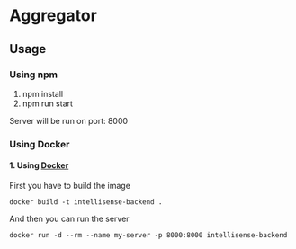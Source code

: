 # Aggregator

## Usage

### Using npm

1. npm install
2. npm run start

Server will be run on port: 8000
### Using Docker

#### 1. Using [Docker](https://www.docker.com/)

First you have to build the image
```
docker build -t intellisense-backend .
```

And then you can run the server
```
docker run -d --rm --name my-server -p 8000:8000 intellisense-backend
```

